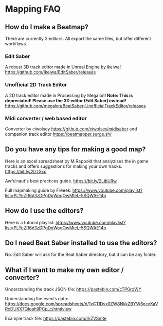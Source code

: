 <!-- TITLE: Mapping FAQ -->
<!-- SUBTITLE: A quick summary of Faq Mapping -->

# Mapping FAQ

## How do I make a Beatmap?

There are currently 3 editors. All export the same files, but offer different workflows.

### Edit Saber
A robust 3D track editor made in Unreal Engine by ikeiwa!
https://github.com/Ikeiwa/EditSaber/releases

### Unofficial 2D Track Editor
A 2D track editor made in Processing by Megalon!
**Note: This is depreciated! Please use the 3D editor (Edit Saber) instead!**
https://github.com/megalon/BeatSaber-UnofficialTrackEditor/releases

### Midi converter / web based editor
Converter by ciwolsey 
https://github.com/ciwolsey/midisaber 
and companion track editor
https://beatmapper.surge.sh/

## Do you have any tips for making a good map?

Here is an excel spreadsheet by M.Rappold that analyzises the in game tracks and offers suggestions for making your own tracks.
https://bit.ly/2lzzSxd

Awfulnaut's best practices guide.
https://bit.ly/2LjbURw

Full mapmaking guide by Freeek: 
https://www.youtube.com/playlist?list=PLYeZR6d3zDPgDgWogOwMteL-5SQWAE14b

## How do I use the editors?

Here is a tutorial playlist:
https://www.youtube.com/playlist?list=PLYeZR6d3zDPgDgWogOwMteL-5SQWAE14b

## Do I need Beat Saber installed to use the editors?

No. Edit Saber will ask for the Beat Saber directory, but it can be any folder.

## What if I want to make my own editor / converter?

Understanding the track JSON file: https://pastebin.com/cTPGrxWY

Understanding the events data: https://docs.google.com/spreadsheets/d/1vCTlDvx0ZW8NkkZBYW6ecvXaVRxDUKX7QIoah9PCp_c/htmlview

Example track file: https://pastebin.com/rkZVSmte
